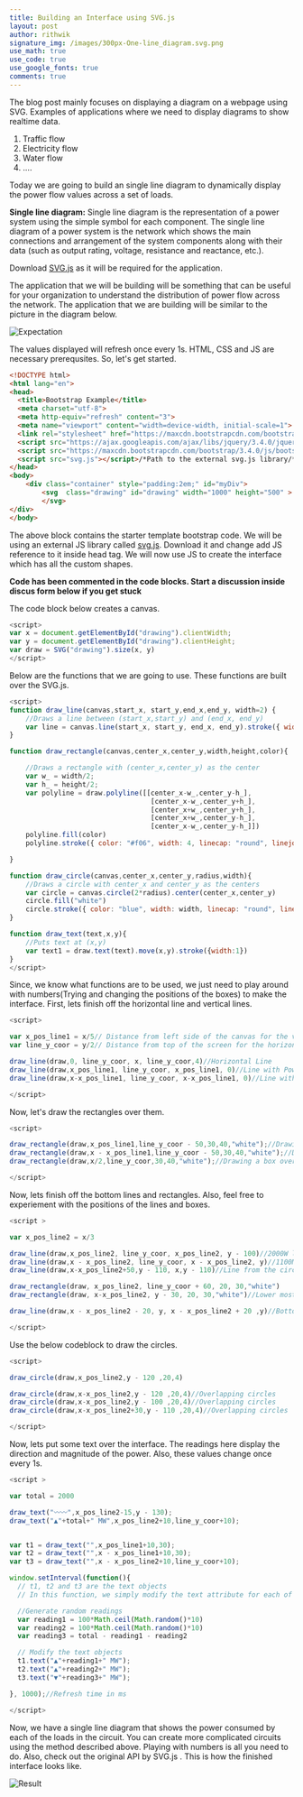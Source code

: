 ```yaml
---
title: Building an Interface using SVG.js
layout: post
author: rithwik
signature_img: /images/300px-One-line_diagram.svg.png
use_math: true
use_code: true
use_google_fonts: true
comments: true
---
```


The blog post mainly focuses on displaying a diagram on a webpage using SVG. Examples of applications where we need to display diagrams to show realtime data.
1. Traffic flow
2. Electricity flow
3. Water flow 
4. ....


Today we are going to build an single line diagram to dynamically display the power flow values across a set of loads. 

**Single line diagram:** 
Single line diagram is the representation of a power system using the simple symbol for each component. The single line diagram of a power system is the network which shows the main connections and arrangement of the system components along with their data (such as output rating, voltage, resistance and reactance, etc.).

Download [SVG.js](https://svgjs.com/docs/2.7/) as it will be required for the application.

The application that we will be building will be something that can be useful for your organization to understand the distribution of power flow across the network. The application that we are building will be similar to the picture in the diagram below. 

![Expectation](/images/300px-One-line_diagram.svg.png)

The values displayed will refresh once every 1s. HTML, CSS and JS are necessary prerequsites. So, let's get started. 

```html
<!DOCTYPE html>
<html lang="en">
<head>
  <title>Bootstrap Example</title>
  <meta charset="utf-8">
  <meta http-equiv="refresh" content="3">
  <meta name="viewport" content="width=device-width, initial-scale=1">
  <link rel="stylesheet" href="https://maxcdn.bootstrapcdn.com/bootstrap/3.4.0/css/bootstrap.min.css">
  <script src="https://ajax.googleapis.com/ajax/libs/jquery/3.4.0/jquery.min.js"></script>
  <script src="https://maxcdn.bootstrapcdn.com/bootstrap/3.4.0/js/bootstrap.min.js"></script>
  <script src="svg.js"></script>/*Path to the external svg.js library/*
</head>
<body>
    <div class="container" style="padding:2em;" id="myDiv">
        <svg  class="drawing" id="drawing" width="1000" height="500" >
        </svg>
</div>
</body>
```
The above block contains the starter template bootstrap code. We will be using an external JS library called [svg.js](https://svgjs.com/docs/2.7/). Download it and change add JS reference to it inside head tag. We will now use JS to create the interface which has all the custom shapes. 

**Code has been commented in the code blocks. Start a discussion inside discus form below if you get stuck**


The code block below creates a canvas.
```js
<script>
var x = document.getElementById("drawing").clientWidth;
var y = document.getElementById("drawing").clientHeight;
var draw = SVG("drawing").size(x, y)
</script>
```
Below are the functions that we are going to use. These functions are built over the SVG.js.

```js
<script>
function draw_line(canvas,start_x, start_y,end_x,end_y, width=2) {
    //Draws a line between (start_x,start_y) and (end_x, end_y)
    var line = canvas.line(start_x, start_y, end_x, end_y).stroke({ width: width })
}

function draw_rectangle(canvas,center_x,center_y,width,height,color){

    //Draws a rectangle with (center_x,center_y) as the center
    var w_ = width/2;
    var h_ = height/2;
    var polyline = draw.polyline([[center_x-w_,center_y-h_],
                                   [center_x-w_,center_y+h_],
                                   [center_x+w_,center_y+h_],
                                   [center_x+w_,center_y-h_],
                                   [center_x-w_,center_y-h_]])
    polyline.fill(color)
    polyline.stroke({ color: "#f06", width: 4, linecap: "round", linejoin: "round" })

}

function draw_circle(canvas,center_x,center_y,radius,width){
    //Draws a circle with center_x and center_y as the centers
    var circle = canvas.circle(2*radius).center(center_x,center_y)
    circle.fill("white")
    circle.stroke({ color: "blue", width: width, linecap: "round", linejoin: "round" })
}

function draw_text(text,x,y){
    //Puts text at (x,y)
    var text1 = draw.text(text).move(x,y).stroke({width:1})
}
</script>
```

Since, we know what functions are to be used, we just need to play around with numbers(Trying and changing the positions of the boxes) to make the interface. First, lets finish off the horizontal line and vertical lines.

```js
<script>

var x_pos_line1 = x/5// Distance from left side of the canvas for the vertical line
var line_y_coor = y/2// Distance from top of the screen for the horizontal line

draw_line(draw,0, line_y_coor, x, line_y_coor,4)//Horizontal Line
draw_line(draw,x_pos_line1, line_y_coor, x_pos_line1, 0)//Line with Power 75MW
draw_line(draw,x-x_pos_line1, line_y_coor, x-x_pos_line1, 0)//Line with Power 85MW

</script>
```

Now, let's draw the rectangles over them.
```js
<script>

draw_rectangle(draw,x_pos_line1,line_y_coor - 50,30,40,"white");//Drawing a rectangle over the  75MW line
draw_rectangle(draw,x - x_pos_line1,line_y_coor - 50,30,40,"white");//Drawing a rectangle over the  85MW line
draw_rectangle(draw,x/2,line_y_coor,30,40,"white");//Drawing a box over the horizontal line

</script>
```
Now, lets finish off the bottom lines and rectangles. Also, feel free to experiement with the positions of the lines and boxes.

```js
<script >

var x_pos_line2 = x/3

draw_line(draw,x_pos_line2, line_y_coor, x_pos_line2, y - 100)//2000W line
draw_line(draw,x - x_pos_line2, line_y_coor, x - x_pos_line2, y)//1100MW line
draw_line(draw,x-x_pos_line2+50,y - 110, x,y - 110)//Line from the circles

draw_rectangle(draw, x_pos_line2, line_y_coor + 60, 20, 30,"white")
draw_rectangle(draw, x-x_pos_line2, y - 30, 20, 30,"white")//Lower most rectangle

draw_line(draw,x - x_pos_line2 - 20, y, x - x_pos_line2 + 20 ,y)//Bottom Right Horizontal line. Ground Line

</script>
```

Use the below codeblock to draw the  circles.
```js
<script>

draw_circle(draw,x_pos_line2,y - 120 ,20,4)

draw_circle(draw,x-x_pos_line2,y - 120 ,20,4)//Overlapping circles
draw_circle(draw,x-x_pos_line2,y - 100 ,20,4)//Overlapping circles
draw_circle(draw,x-x_pos_line2+30,y - 110 ,20,4)//Overlapping circles

</script>
```

Now, lets put some text over the interface. The readings here display the direction and magnitude of the power. Also, these values change once every 1s. 

```js
<script >

var total = 2000

draw_text("〰〰",x_pos_line2-15,y - 130);
draw_text("▲"+total+" MW",x_pos_line2+10,line_y_coor+10);


var t1 = draw_text("",x_pos_line1+10,30);
var t2 = draw_text("",x - x_pos_line1+10,30);
var t3 = draw_text("",x - x_pos_line2+10,line_y_coor+10);

window.setInterval(function(){
  // t1, t2 and t3 are the text objects
  // In this function, we simply modify the text attribute for each of the readings.

  //Generate random readings
  var reading1 = 100*Math.ceil(Math.random()*10)
  var reading2 = 100*Math.ceil(Math.random()*10)
  var reading3 = total - reading1 - reading2

  // Modify the text objects
  t1.text("▲"+reading1+" MW");
  t2.text("▲"+reading2+" MW");
  t3.text("▼"+reading3+" MW");

}, 1000);//Refresh time in ms

</script>
```

Now, we have  a single line diagram that shows the power consumed by each of the loads in the circuit. You can create more complicated circuits using the method described above. Playing with numbers is all you need to do. Also, check out the original API by SVG.js . This is how the finished interface looks like.

![Result](/images/final_svgjs.png)
